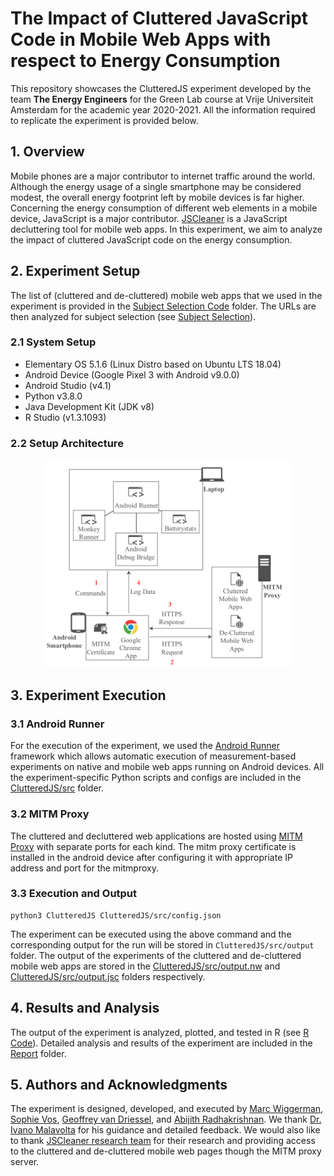 # The Impact of Cluttered JavaScript Code in Mobile Web Apps with respect to Energy Consumption

This repository showcases the ClutteredJS experiment developed by the team **The Energy Engineers** for the Green Lab course at Vrije Universiteit Amsterdam for the academic year 2020-2021. All the information required to replicate the experiment is provided below.

## 1. Overview

Mobile phones are a major contributor to internet traffic around the world. Although the energy usage of a single smartphone may be considered modest, the overall energy footprint left by mobile devices is far higher. Concerning the energy consumption of different web elements in a mobile device, JavaScript is a major contributor. [JSCleaner](https://github.com/comnetsAD/MITM_JSCleaner) is a JavaScript decluttering tool for mobile web apps. In this experiment, we aim to analyze the impact of cluttered JavaScript code on the energy consumption.

## 2. Experiment Setup

The list of (cluttered and de-cluttered) mobile web apps that we used in the experiment is provided in the [Subject Selection Code](./Subject%20Selection%20Code) folder. The URLs are then analyzed for subject selection (see [Subject Selection](./Subject%20Selection%20Code/subjectSelection.ipynb)).

### 2.1 System Setup

- Elementary OS 5.1.6 (Linux Distro based on Ubuntu LTS 18.04)
- Android Device (Google Pixel 3 with Android v9.0.0)
- Android Studio (v4.1)
- Python v3.8.0
- Java Development Kit (JDK v8)
- R Studio (v1.3.1093)

### 2.2 Setup Architecture
<p align="center">
<img src="./docs/architecture.png" alt="Setup Architecture" width="400"/>
</p>

## 3. Experiment Execution

### 3.1 Android Runner

For the execution of the experiment, we used the [Android Runner](https://github.com/S2-group/android-runner) framework which allows automatic execution of measurement-based experiments on native and mobile web apps running on Android devices. All the experiment-specific Python scripts and configs are included in the [ClutteredJS/src](./ClutteredJS/src) folder.

### 3.2 MITM Proxy

The cluttered and decluttered web applications are hosted using [MITM Proxy](https://mitmproxy.org/) with separate ports for each kind. The mitm proxy certificate is installed in the android device after configuring it with appropriate IP address and port for the mitmproxy.


### 3.3 Execution and Output
```
python3 ClutteredJS ClutteredJS/src/config.json
```

The experiment can be executed using the above command and the corresponding output for the run will be stored in `ClutteredJS/src/output` folder.
The output of the experiments of the cluttered and de-cluttered mobile web apps are stored in the [ClutteredJS/src/output.nw](./ClutteredJS/src/output.nw) and [ClutteredJS/src/output.jsc](./ClutteredJS/src/output.jsc) folders respectively.

## 4. Results and Analysis

The output of the experiment is analyzed, plotted, and tested in R (see [R Code](./R%20Code)). Detailed analysis and results of the experiment are included in the [Report](./Report) folder.

## 5. Authors and Acknowledgments

The experiment is designed, developed, and executed by [Marc Wiggerman](mailto:m.g.wiggerman@student.vu.nl), [Sophie Vos](mailto:s.o.vos@student.vu.nl), [Geoffrey van Driessel](mailto:g.r.van.driessel@student.vu.nl), and [Abijith Radhakrishnan](mailto:mail@abijith.net). 
We thank [Dr. Ivano Malavolta](http://www.ivanomalavolta.com/) for his guidance and detailed feedback. We would also like to thank [JSCleaner research team](https://nyuscholars.nyu.edu/en/publications/jscleaner-de-cluttering-mobile-webpages-through-javascript-cleanu) for their research and providing access to the cluttered and de-cluttered mobile web pages though the MITM proxy server.
